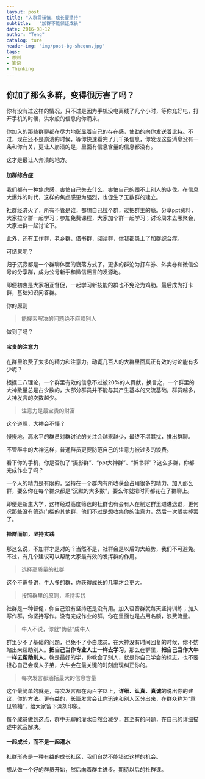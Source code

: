 ```yaml
---
layout: post
title: "入群需谨慎，成长要坚持"
subtitle:   "加群不能保证成长"
date: 2016-08-12
author: "Teng"
catalog: ture
header-img: "img/post-bg-shequn.jpg"
tags:
- 原则
- 笔记
- Thinking
---
```


## 你加了那么多群，变得很厉害了吗？

你有没有过这样的情况，只不过是因为手机没电离线了几个小时，等你充好电，打开手机的时候，洪水般的信息向你涌来。

你加入的那些群聊都在尽力地彰显着自己的存在感，使劲的向你发送着比特。不过，现在还不是崩溃的时候，等你快速看完了几千条信息，你发现这些消息没有一条和你有关，更让人崩溃的是，里面有信息含量的信息都没有。

这才是最让人奔溃的地方。

#### 加群综合症

我们都有一种焦虑感，害怕自己失去什么，害怕自己的跟不上别人的步伐。在信息大爆炸的时代，这样的焦虑感更为强烈，也促生了无数群的建立。

社群经济火了，所有不管是谁，都想自己拉个群，过把群主的瘾。分享ppt资料，大家拉个群一起学习；参加免费课程，大家加个群一起学习；讨论周末去哪聚会，大家进群一起讨论下。

此外，还有工作群，老乡群，借书群，阅读群，你我都患上了加群综合症。

可结果呢？

归于沉寂都是一个群聊体面的衰落方式了。更多的群沦为打车券、外卖券和微信公号的分享群，成为公号新手和微信谣言的发源地。

即便初衷是大家相互督促，一起学习新技能的群也不免沦为鸡肋。最后成为打卡群，基础知识问答群。

你的原则
> 能搜索解决的问题绝不麻烦别人

做到了吗？

#### 宝贵的注意力

在群里浪费了太多的精力和注意力。动辄几百人的大群里面真正有效的讨论能有多少呢？

根据二八理论，一个群里有效的信息不过被20%的人贡献，换言之，一个群里的大神数量总是占少数的，大部分群员并不能与其产生基本的交流基础，群员越多，大神发言的次数越少。

> 注意力是最宝贵的财富

这个道理，大神会不懂？

慢慢地，高水平的群员对群讨论的关注会越来越少，最终不堪其扰，推出群聊。

不管群中的大神这样，普通群员更要防范自己的注意力被过多的浪费。

看下你的手机，你是否加了“摄影群”、“ppt大神群”、“拆书群”？这么多群，你都完成作业了吗？

一个人的精力是有限的，坚持在一个群内有所收获会占用很多的精力。加入那么群，要么你在每个群众都是“沉默的大多数”，要么你就把时间都花在了群聊上。

即便是新生大学，这样经过高度筛选的社群也有会有人在制定群里进进退退，更何况那些没有筛选门槛的其他群，他们不过是想收集你的注意力，然后一次贩卖掉罢了。

#### 择群而加，坚持实践

那这么说，不加群才是对的？当然不是，社群会是以后的大趋势，我们不可避免。不过，有几个建议可以帮助大家最有效的发挥群的作用。

> 选择高质量的社群

这个不需多讲，牛人多的群，你获得成长的几率才会更大。

> 按照群里的原则，坚持实践

社群是一种督促，你自己没有坚持还是没有用。加入语音群就每天坚持训练；加入写作群，你坚持写作。没有完成作业的群，你在里面也是占用名额，浪费流量。

> 牛人不说，你就“伪装”成牛人

群里少不了基础的问题，也免不了小白成员。在大神没有时间回复的时候，你不妨站出来帮助别人。**把自己当作专业人士一样去学习**，那么在群里，**把自己当作大牛一样去帮助别人**。教是最好的学，你教会了别人，就是你自己学会的标志。也不要担心自己会误人子弟，大牛会在最关键的时刻出现纠正你的。

> 每次发言都涵括最大的信息含量

这个最简单的就是，每次发言都在两百字以上，**详细、认真、真诚**的说出你的建议，你的方法。更有益的，长篇发言会让你迅速和别人区分出来，在群众称为“意见领袖”，给大家留下深刻印象。

每个成员做到这点，群中无聊的灌水自然会减少，甚至有的问题，在自己的详细描述中就会解决。

#### 一起成长，而不是一起灌水

社群形态是一种有益的成长社区，我们自然不能错过这样的机会。

想从做一个好的群员开始，然后向着群主进步。期待以后的社群课。

